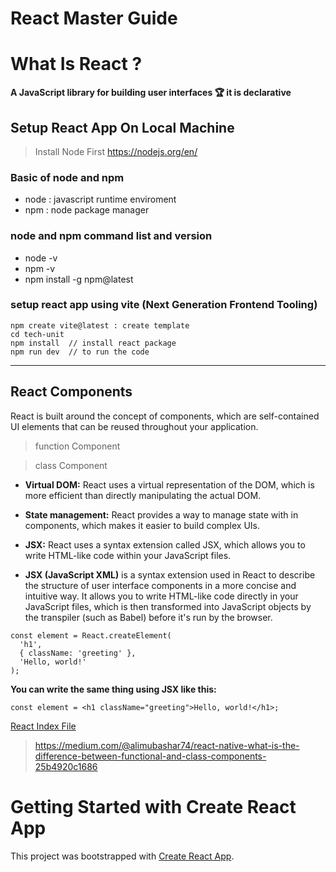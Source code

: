 # React Master Guide

# What Is React ?

**A JavaScript library for building user interfaces &#127942; it is declarative** 

## Setup React App On Local Machine 

> Install Node First https://nodejs.org/en/

### Basic of node and npm

- node : javascript runtime enviroment
- npm : node package manager

### node and npm command list and version

- node -v
- npm -v  
- npm install -g npm@latest 

### setup react app using vite (Next Generation Frontend Tooling)

```
npm create vite@latest : create template
cd tech-unit 
npm install  // install react package
npm run dev  // to run the code
```

<hr>

## React Components  

React is built around the concept of components, which are self-contained UI elements that can be reused throughout your application.

> function Component

> class Component


- **Virtual DOM:** React uses a virtual representation of the DOM, which is more efficient than directly manipulating the actual DOM.

- **State management:** React provides a way to manage state with in components, which makes it easier to build complex UIs.

- **JSX:** React uses a syntax extension called JSX, which allows you to write HTML-like code within your JavaScript files.

- **JSX (JavaScript XML)** is a syntax extension used in React to describe the structure of user interface components in a more concise and intuitive way. It allows you to write HTML-like code directly in your JavaScript files, which is then transformed into JavaScript objects by the transpiler (such as Babel) before it's run by the browser.

```
const element = React.createElement(
  'h1',
  { className: 'greeting' },
  'Hello, world!'
);
```

**You can write the same thing using JSX like this:**

```
const element = <h1 className="greeting">Hello, world!</h1>;
```

<a href="root.js">React Index File</a>


> https://medium.com/@alimubashar74/react-native-what-is-the-difference-between-functional-and-class-components-25b4920c1686





# Getting Started with Create React App

This project was bootstrapped with [Create React App](https://github.com/facebook/create-react-app).

